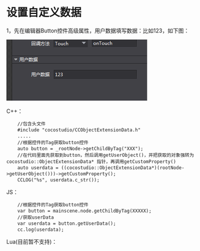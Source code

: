 # **设置自定义数据** #

1，先在编辑器Button控件高级属性，用户数据填写数据：比如123，如下图：

![image](res/image001.png)
      
C++：
   
        //包含头文件
	    #include "cocostudio/CCObjectExtensionData.h"
        .....
		//根据控件的Tag获取button控件
        auto button = _rootNode->getChildByTag("XXX");
        //在代码里面先获取到button，然后调用getUserObject()，并把获取的对象强转为cocostudio::ObjectExtensionData* 指针，再调用getCustomProperty()
        auto userdata = ((cocostudio::ObjectExtensionData*)(rootNode->getUserObject()))->getCustomProperty();
		CCLOG("%s", userdata.c_str());	

JS：
   
		//根据控件的Tag获取button控件
        var button = mainscene.node.getChildByTag(XXXXX);
        //获取userData
        var userdata = button.getUserData();
		cc.log(userdata);	

Lua(目前暂不支持)：
		


